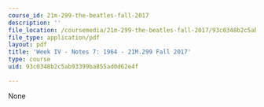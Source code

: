 ```yaml
---
course_id: 21m-299-the-beatles-fall-2017
description: ''
file_location: /coursemedia/21m-299-the-beatles-fall-2017/93c0348b2c5ab93399ba855ad0d62e4f_MIT21M_299F17_Notes07.pdf
file_type: application/pdf
layout: pdf
title: 'Week IV - Notes 7: 1964 - 21M.299 Fall 2017'
type: course
uid: 93c0348b2c5ab93399ba855ad0d62e4f

---
```

None
